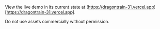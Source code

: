 View the live demo in its current state at (https://dragontrain-31.vercel.app)[https://dragontrain-31.vercel.app].

Do not use assets commercially without permission.
